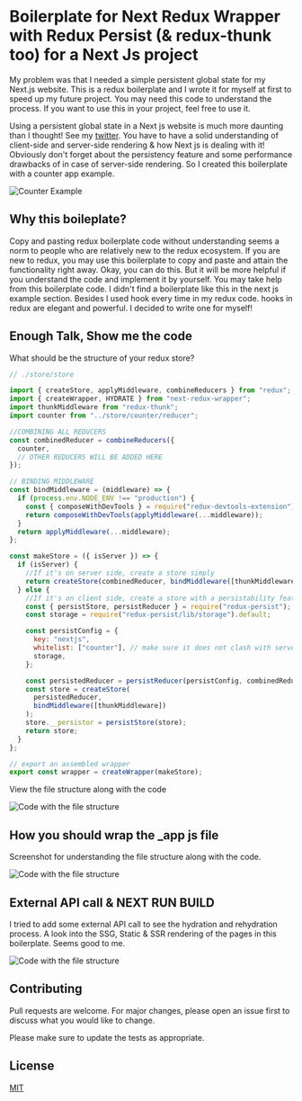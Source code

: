 # Boilerplate for Next Redux Wrapper with Redux Persist (& redux-thunk too) for a Next Js project

My problem was that I needed a simple persistent global state for my Next.js website. This is a redux boilerplate and I wrote it for myself at first to speed up my future project. You may need this code to understand the process. If you want to use this in your project, feel free to use it.

Using a persistent global state in a Next js website is much more daunting than I thought! See my [twitter](https://twitter.com/fazlulkarimweb/status/1266463218265812992). You have to have a solid understanding of client-side and server-side rendering & how Next js is dealing with it! Obviously don't forget about the persistency feature and some performance drawbacks of in case of server-side rendering. So I created this boilerplate with a counter app example.

![Counter Example](https://github.com/fazlulkarimweb/with-next-redux-wrapper-redux-persist/blob/master/public/Homepage.gif?raw=true)

## Why this boileplate?

Copy and pasting redux boilerplate code without understanding seems a norm to people who are relatively new to the redux ecosystem. If you are new to redux, you may use this boilerplate to copy and paste and attain the functionality right away. Okay, you can do this. But it will be more helpful if you understand the code and implement it by yourself. You may take help from this boilerplate code. I didn't find a boilerplate like this in the next js example section. Besides I used hook every time in my redux code. hooks in redux are elegant and powerful. I decided to write one for myself!

## Enough Talk, Show me the code

What should be the structure of your redux store?

```javascript
// ./store/store

import { createStore, applyMiddleware, combineReducers } from "redux";
import { createWrapper, HYDRATE } from "next-redux-wrapper";
import thunkMiddleware from "redux-thunk";
import counter from "../store/counter/reducer";

//COMBINING ALL REDUCERS
const combinedReducer = combineReducers({
  counter,
  // OTHER REDUCERS WILL BE ADDED HERE
});

// BINDING MIDDLEWARE
const bindMiddleware = (middleware) => {
  if (process.env.NODE_ENV !== "production") {
    const { composeWithDevTools } = require("redux-devtools-extension");
    return composeWithDevTools(applyMiddleware(...middleware));
  }
  return applyMiddleware(...middleware);
};

const makeStore = ({ isServer }) => {
  if (isServer) {
    //If it's on server side, create a store simply
    return createStore(combinedReducer, bindMiddleware([thunkMiddleware]));
  } else {
    //If it's on client side, create a store with a persistability feature
    const { persistStore, persistReducer } = require("redux-persist");
    const storage = require("redux-persist/lib/storage").default;

    const persistConfig = {
      key: "nextjs",
      whitelist: ["counter"], // make sure it does not clash with server keys
      storage,
    };

    const persistedReducer = persistReducer(persistConfig, combinedReducer);
    const store = createStore(
      persistedReducer,
      bindMiddleware([thunkMiddleware])
    );
    store.__persistor = persistStore(store);
    return store;
  }
};

// export an assembled wrapper
export const wrapper = createWrapper(makeStore);
```

View the file structure along with the code

![Code with the file structure](https://github.com/fazlulkarimweb/with-next-redux-wrapper-redux-persist/blob/master/public/_appjs.png?raw=true)

## How you should wrap the \_app js file

Screenshot for understanding the file structure along with the code.

![Code with the file structure](https://github.com/fazlulkarimweb/with-next-redux-wrapper-redux-persist/blob/master/public/next%20app%20wrapper.png?raw=true)

## External API call & NEXT RUN BUILD

I tried to add some external API call to see the hydration and rehydration process. A look into the SSG, Static & SSR rendering of the pages in this boilerplate. Seems good to me.

![Code with the file structure](https://github.com/fazlulkarimweb/with-next-redux-wrapper-redux-persist/blob/master/public/Next_Build.png?raw=true)

## Contributing

Pull requests are welcome. For major changes, please open an issue first to discuss what you would like to change.

Please make sure to update the tests as appropriate.

## License

[MIT](https://choosealicense.com/licenses/mit/)
